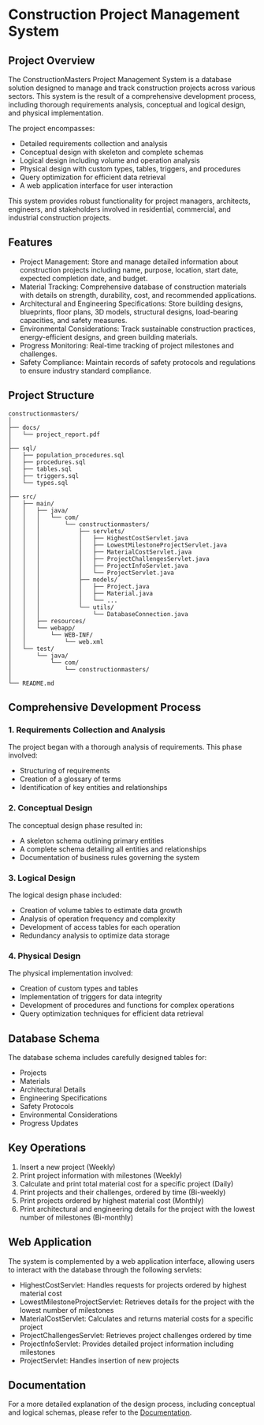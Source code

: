 # Construction Project Management System

## Project Overview

The ConstructionMasters Project Management System is a database solution designed to manage and track construction projects across various sectors. This system is the result of a comprehensive development process, including thorough requirements analysis, conceptual and logical design, and physical implementation.

The project encompasses:

- Detailed requirements collection and analysis
- Conceptual design with skeleton and complete schemas
- Logical design including volume and operation analysis
- Physical design with custom types, tables, triggers, and procedures
- Query optimization for efficient data retrieval
- A web application interface for user interaction

This system provides robust functionality for project managers, architects, engineers, and stakeholders involved in residential, commercial, and industrial construction projects.

## Features

- Project Management: Store and manage detailed information about construction projects including name, purpose, location, start date, expected completion date, and budget.
- Material Tracking: Comprehensive database of construction materials with details on strength, durability, cost, and recommended applications.
- Architectural and Engineering Specifications: Store building designs, blueprints, floor plans, 3D models, structural designs, load-bearing capacities, and safety measures.
- Environmental Considerations: Track sustainable construction practices, energy-efficient designs, and green building materials.
- Progress Monitoring: Real-time tracking of project milestones and challenges.
- Safety Compliance: Maintain records of safety protocols and regulations to ensure industry standard compliance.

## Project Structure

```
constructionmasters/
│
├── docs/
│   └── project_report.pdf
│
├── sql/
│   ├── population_procedures.sql
│   ├── procedures.sql
│   ├── tables.sql
│   ├── triggers.sql
│   └── types.sql
│
├── src/
│   ├── main/
│   │   ├── java/
│   │   │   └── com/
│   │   │       └── constructionmasters/
│   │   │           ├── servlets/
│   │   │           │   ├── HighestCostServlet.java
│   │   │           │   ├── LowestMilestoneProjectServlet.java
│   │   │           │   ├── MaterialCostServlet.java
│   │   │           │   ├── ProjectChallengesServlet.java
│   │   │           │   ├── ProjectInfoServlet.java
│   │   │           │   └── ProjectServlet.java
│   │   │           ├── models/
│   │   │           │   ├── Project.java
│   │   │           │   ├── Material.java
│   │   │           │   └── ...
│   │   │           └── utils/
│   │   │               └── DatabaseConnection.java
│   │   ├── resources/
│   │   └── webapp/
│   │       └── WEB-INF/
│   │           └── web.xml
│   └── test/
│       └── java/
│           └── com/
│               └── constructionmasters/
│
└── README.md
```

## Comprehensive Development Process

### 1. Requirements Collection and Analysis

The project began with a thorough analysis of requirements. This phase involved:

- Structuring of requirements
- Creation of a glossary of terms
- Identification of key entities and relationships

### 2. Conceptual Design

The conceptual design phase resulted in:

- A skeleton schema outlining primary entities
- A complete schema detailing all entities and relationships
- Documentation of business rules governing the system

### 3. Logical Design

The logical design phase included:

- Creation of volume tables to estimate data growth
- Analysis of operation frequency and complexity
- Development of access tables for each operation
- Redundancy analysis to optimize data storage

### 4. Physical Design

The physical implementation involved:

- Creation of custom types and tables
- Implementation of triggers for data integrity
- Development of procedures and functions for complex operations
- Query optimization techniques for efficient data retrieval

## Database Schema

The database schema includes carefully designed tables for:
- Projects
- Materials
- Architectural Details
- Engineering Specifications
- Safety Protocols
- Environmental Considerations
- Progress Updates

## Key Operations

1. Insert a new project (Weekly)
2. Print project information with milestones (Weekly)
3. Calculate and print total material cost for a specific project (Daily)
4. Print projects and their challenges, ordered by time (Bi-weekly)
5. Print projects ordered by highest material cost (Monthly)
6. Print architectural and engineering details for the project with the lowest number of milestones (Bi-monthly)

## Web Application

The system is complemented by a web application interface, allowing users to interact with the database through the following servlets:

- HighestCostServlet: Handles requests for projects ordered by highest material cost
- LowestMilestoneProjectServlet: Retrieves details for the project with the lowest number of milestones
- MaterialCostServlet: Calculates and returns material costs for a specific project
- ProjectChallengesServlet: Retrieves project challenges ordered by time
- ProjectInfoServlet: Provides detailed project information including milestones
- ProjectServlet: Handles insertion of new projects

## Documentation

For a more detailed explanation of the design process, including conceptual and logical schemas, please refer to the [Documentation](docs/project_report.pdf).